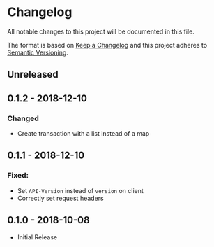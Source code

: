 # Changelog

All notable changes to this project will be documented in this file.

The format is based on [Keep a Changelog](http://keepachangelog.com/en/1.0.0/)
and this project adheres to [Semantic Versioning](http://semver.org/spec/v2.0.0.html).

## Unreleased

## 0.1.2 - 2018-12-10

### Changed
- Create transaction with a list instead of a map

## 0.1.1 - 2018-12-10

### Fixed:
- Set `API-Version` instead of `version` on client
- Correctly set request headers

## 0.1.0 - 2018-10-08
- Initial Release
